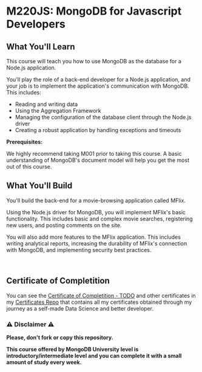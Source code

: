 # M220JS: MongoDB for Javascript Developers

## What You'll Learn

This course will teach you how to use MongoDB as the database for a Node.js application.

You'll play the role of a back-end developer for a Node.js application, and your job is to implement the application's communication with MongoDB. This includes:

- Reading and writing data
- Using the Aggregation Framework
- Managing the configuration of the database client through the Node.js driver
- Creating a robust application by handling exceptions and timeouts

**Prerequisites:**

We highly recommend taking M001 prior to taking this course. A basic understanding of MongoDB's document model will help you get the most out of this course.

## What You'll Build

You'll build the back-end for a movie-browsing application called MFlix.

Using the Node.js driver for MongoDB, you will implement MFlix's basic functionality. This includes basic and complex movie searches, registering new users, and posting comments on the site.

You will also add more features to the MFlix application. This includes writing analytical reports, increasing the durability of MFlix's connection with MongoDB, and implementing security best practices.

<br/>

## Certificate of Completition

You can see the [Certificate of Completition - TODO]() and other certificates in my [Certificates Repo](https://github.com/AlessandroCorradini/Certificates) that contains all my certificates obtained through my journey as a self-made Data Science and better developer.

### ⚠️ Disclaimer ⚠️

**Please, don't fork or copy this repository.**

**This course offered by MongoDB University level is introductory/intermediate level and you can complete it with a small amount of study every week.**